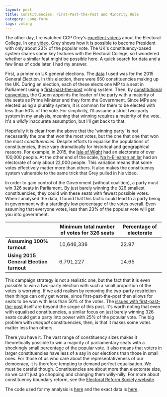 ```yaml
---
layout: post
title: Constituencies, First-Past-the-Post and Minority Rule
category: Long-form
tags: voting
---
```


The other day, I re watched CGP Grey's [excellent videos](https://www.youtube.com/playlist?list=PL9936C719FF689E7D) about the Electoral College. In
[one video](https://youtu.be/7wC42HgLA4k?list=PL9936C719FF689E7D&t=259), Grey shows how it is possible to become President with only about
23% of the popular vote. The UK's constituency-based system shares some key features with the Electoral College, so I wondered whether a similar
feat might be possible here. A quick search for data and a few lines of code later, I had my answer.

First, a primer on UK general elections. The [data](http://www.electoralcommission.org.uk/our-work/our-research/electoral-data) I used was for the 2015 General Election. In this election,
there were 650 constituencies making up the UK. During an election, each of these elects one MP to a seat in Parliament using a [first-past-the-post](https://en.wikipedia.org/wiki/First-past-the-post_voting) voting system. Then, by
[constitutional convention](https://en.wikipedia.org/wiki/Constitutional_convention_(political_custom)), the Queen appoints the leader of the party with a majority of the seats
as Prime Minister and they form the Government. Since MPs are elected using a plurality system, it is common for them to be elected with less than 50% of the vote. For simplicity, I'll assume
a strict two-party system in my analysis, meaning that winning requires a majority of the vote. It's a *wildly* inaccurate assumption, but I'll get back to that.

Hopefully it is clear from the above that the 'winning party' is not necessarily the one that won the most votes, but the one that one that won the most *constituencies*. Despite efforts to equalise the populations of constituencies, these vary dramatically for historical and geographical reasons. For example, in 2015, the [Isle of Wight](https://en.wikipedia.org/wiki/Isle_of_Wight) had an electorate of over 100,000 people. At the other end of the scale, [Na h-Eileanan an Iar](https://en.wikipedia.org/wiki/Na_h-Eileanan_an_Iar_(UK_Parliament_constituency)) had an electorate of only about 22,000 people. This variation means that some votes effectively matter more than others. It also makes the constituency system vulnerable to the same trick that Grey pulled in his video.

In order to gain control of the Government (without coalition), a party must win 326 seats in Parliament. By just barely winning the 326 smallest constituencies, they could win these seats with fewest possible votes. When I analysed the data, I found that this tactic could lead to a party being in government with a startlingly low percentage of the votes overall. Even assuming that everyone votes, less than 23% of the popular vote will get you into government.

|                                         | Minimum total number of votes for 326 seats | Percentage of electorate |
|-----------------------------------------|---------------------------------------------|--------------------------|
| **Assuming 100% turnout**               | 10,646,336                                  | 22.97                    |
| **Using 2015 General Election turnout** | 6,791,227                                   | 14.65                    |

 This campaign strategy is not a realistic one, but the fact that it is even *possible* to win a two-party election with such a small proportion of the votes is
 worrying. If we add realism by removing the two-party restriction then things can only get worse, since first-past-the-post then allows for seats to be won with less than 50% of the votes. The 
 [issues with first-past-the-post](http://www.electoral-reform.org.uk/first-past-the-post) itself are beyond the scope of this post. It's worth noting that even with equalised constituencies, a similar focus on just barely winning 326 seats could get a party into power with 25% of the popular vote. The big problem with *unequal* constituencies, then, is that it makes some votes matter 
 less than others. 

 There you have it. The vast range of constituency sizes makes it theoretically possible to win a majority of parliamentary seats with a shockingly small percentage of the popular vote. It also means that voters in larger constituencies have less of a say in our elections than those in small ones. For those of us who care about the representativeness of our democracy, it is therefore tempting to demand perfect equalisation. We must be careful though. Constituencies are about more than electorate size, so we can't just go chopping and changing them willy-nilly. For more about constituency boundary reform, see the [Electoral Reform Society website](http://www.electoral-reform.org.uk/boundary-reform).

The code used for my analysis is [here]({{site.url}}/assets/Constituencies,%20First%20Past%20the%20Post%20and%20Minority%20Rule/analysis.py) and the exact data is 
[here]({{site.url}}/assets/Constituencies,%20First%20Past%20the%20Post%20and%20Minority%20Rule/Constituencies%20size%20-%20GE%202015.csv).
